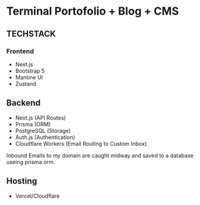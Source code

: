 # Terminal Portofolio + Blog + CMS

## TECHSTACK

### Frontend
- Next.js
- Bootstrap 5
- Mantine UI
- Zustand

## Backend
- Next.js (API Routes)
- Prisma (ORM)
- PostgreSQL (Storage)
- Auth.js (Authentication)
- Cloudflare Workers (Email Routing to Custom Inbox)

Inbound Emails to my domain are caught midway and saved to a database useing prisma orm.

## Hosting
- Vercel/Cloudflare


